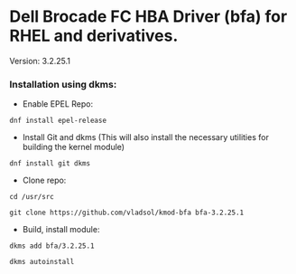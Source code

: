# Dell Brocade FC HBA Driver (bfa) for RHEL and derivatives.

Version: 3.2.25.1

### Installation using dkms:

 - Enable EPEL Repo:

`dnf install epel-release`

- Install Git and dkms (This will also install the necessary utilities for building the kernel module)

`dnf install git dkms`

- Clone repo:

`cd /usr/src`

`git clone https://github.com/vladsol/kmod-bfa bfa-3.2.25.1`

- Build, install module:

`dkms add bfa/3.2.25.1`

`dkms autoinstall`

